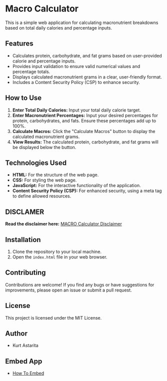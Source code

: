 # Macro Calculator

This is a simple web application for calculating macronutrient breakdowns based on total daily calories and percentage inputs.

## Features

* Calculates protein, carbohydrate, and fat grams based on user-provided calorie and percentage inputs.
* Provides input validation to ensure valid numerical values and percentage totals.
* Displays calculated macronutrient grams in a clear, user-friendly format.
* Includes a Content Security Policy (CSP) to enhance security.

## How to Use

1.  **Enter Total Daily Calories:** Input your total daily calorie target.
2.  **Enter Macronutrient Percentages:** Input your desired percentages for protein, carbohydrates, and fats. Ensure these percentages add up to 100%.
3.  **Calculate Macros:** Click the "Calculate Macros" button to display the calculated macronutrient grams.
4.  **View Results:** The calculated protein, carbohydrate, and fat grams will be displayed below the button.

## Technologies Used

* **HTML:** For the structure of the web page.
* **CSS:** For styling the web page.
* **JavaScript:** For the interactive functionality of the application.
* **Content Security Policy (CSP):** For enhanced security, using a meta tag to define allowed resources.

## DISCLAMER

**Read the disclaimer here:** [MACRO Calculator Disclaimer](/DISCLAIMER.md)

## Installation

1.  Clone the repository to your local machine.
2.  Open the `index.html` file in your web browser.

## Contributing

Contributions are welcome! If you find any bugs or have suggestions for improvements, please open an issue or submit a pull request.

## License

This project is licensed under the MIT License.

## Author

* Kurt Astarita

## Embed App

* [How To Embed](https://post40gains.blogspot.com/p/how-to-embed-our-apps.html)
